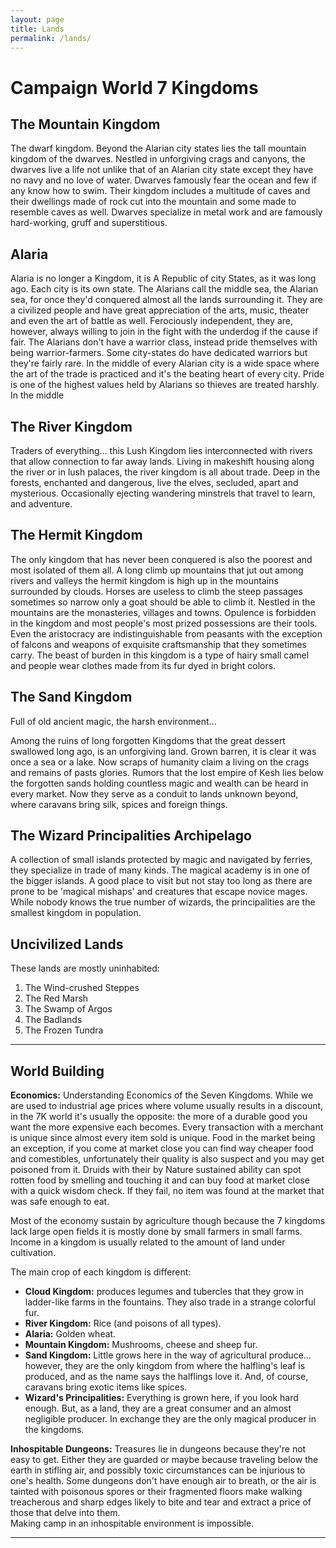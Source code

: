 ```yaml
---
layout: page
title: Lands
permalink: /lands/
---
```


# Campaign World 7 Kingdoms
## The Mountain Kingdom
<!-- ![DwarfKingdom][dwarfkingdom] -->
The dwarf kingdom.
Beyond the Alarian city states lies the tall mountain kingdom of the dwarves. Nestled in unforgiving crags and canyons, the dwarves live a life not unlike that of an Alarian city state except they have no navy and no love of water. Dwarves famously fear the ocean and few if any know how to swim. Their kingdom includes a multitude of caves and their dwellings made of rock cut into the mountain and some made to resemble caves as well. Dwarves specialize in metal work and are famously hard-working, gruff and superstitious.

## Alaria
<!-- ![Alaria][alaria]   -->
Alaria is no longer a Kingdom, it is A Republic of city States, as it was long ago. Each city is its own state. The Alarians call the middle sea, the Alarian sea, for once they'd conquered almost all the lands surrounding it. They are a civilized people and have great appreciation of the arts, music, theater and even the art of battle as well. Ferociously independent, they are, however, always willing to join in the fight with the underdog if the cause if fair. The Alarians don't have a warrior class, instead pride themselves with being warrior-farmers. Some city-states do have dedicated warriors but they're fairly rare. In the middle of every Alarian city is a wide space where the art of the trade is practiced and it's the beating heart of every city. Pride is one of the highest values held by Alarians so thieves are treated harshly. In the middle

## The River Kingdom
<!-- ![RiverKingdom][riverkingdom] -->
Traders of everything... this Lush Kingdom lies interconnected with rivers that allow connection to far away lands. Living in makeshift housing along the river or in lush palaces, the river kingdom is all about trade. Deep in the forests, enchanted and dangerous, live the elves, secluded, apart and mysterious. Occasionally ejecting wandering minstrels that travel to learn, and adventure.


## The Hermit Kingdom
<!-- ![CloudKingdom][cloudkingdom]   -->
The only kingdom that has never been conquered is also the poorest and most isolated of them all. A long climb up mountains that jut out among rivers and valleys the hermit kingdom is high up in the mountains surrounded by clouds. Horses are useless to climb the steep passages sometimes so narrow only a goat should be able to climb it. Nestled in the mountains are the monasteries, villages and towns. Opulence is forbidden in the kingdom and most people's most prized possessions are their tools. Even the aristocracy are indistinguishable from peasants with the exception of falcons and weapons of exquisite craftsmanship that they sometimes carry. The beast of burden in this kingdom is a type of hairy small camel and people wear clothes made from its fur dyed in bright colors.  


## The Sand Kingdom
Full of old ancient magic, the harsh environment...
<!-- ![SandKingdom][sandkingdom] -->
Among the ruins of long forgotten Kingdoms that the great dessert swallowed long ago, is an unforgiving land. Grown barren, it is clear it was once a sea or a lake. Now scraps of humanity claim a living on the crags and remains of pasts glories. Rumors that the lost empire of Kesh lies below the forgotten sands holding countless magic and wealth can be heard in every market. Now they serve as a conduit to lands unknown beyond, where caravans bring silk, spices and foreign things. 
<!-- ![DesertCave][desertcave] -->

## The Wizard Principalities Archipelago
<!-- ![WizardCity][wizardcity] -->
A collection of small islands protected by magic and navigated by ferries, they specialize in trade of many kinds. The magical academy is in one of the bigger islands. A good place to visit but not stay too long as there are prone to be 'magical mishaps' and creatures that escape novice mages. While nobody knows the true number of wizards, the principalities are the smallest kingdom in population. 
<!-- ![MageIsland][mageisland] -->

## Uncivilized Lands
These lands are mostly uninhabited:
1. The Wind-crushed Steppes
2. The Red Marsh
3. The Swamp of Argos
4. The Badlands
5. The Frozen Tundra

---

## World Building
**Economics:** Understanding Economics of the Seven Kingdoms.
While we are used to industrial age prices where volume usually results in a discount, in the 7K world it's usually the opposite: the more of a durable good you want the more expensive each becomes. Every transaction with a merchant is unique since almost every item sold is unique. Food in the market being an exception, if you come at market close you can find way cheaper food and comestibles, unfortunately their quality is also suspect and you may get poisoned from it. Druids with their by Nature sustained ability can spot rotten food by smelling and touching it and can buy food at market close with a quick wisdom check. If they fail, no item was found at the market that was safe enough to eat.

Most of the economy sustain by agriculture though because the 7 kingdoms lack large open fields it is mostly done by small farmers in small farms. Income in a kingdom is usually related to the amount of land under cultivation.

The main crop of each kingdom is different:
- **Cloud Kingdom:** produces legumes and tubercles that they grow in ladder-like farms in the fountains. They also trade in a strange colorful fur.
- **River Kingdom:** Rice (and poisons of all types).
- **Alaria:** Golden wheat.
- **Mountain Kingdom:** Mushrooms, cheese and sheep fur.
- **Sand Kingdom:** Little grows here in the way of agricultural produce... however, they are the only kingdom from where the halfling's leaf is produced, and as the name says the halflings love it. And, of course, caravans bring exotic items like spices.
- **Wizard's Principalities:** Everything is grown here, if you look hard enough. But, as a land, they are a great consumer and an almost negligible producer. In exchange they are the only magical producer in the kingdoms. 

**Inhospitable Dungeons:** Treasures lie in dungeons because they're not easy to get. Either they are guarded or maybe because traveling below the earth in stifling air, and possibly toxic circumstances can be injurious to one's health. Some dungeons don't have enough air to breath, or the air is tainted with poisonous spores or their fragmented floors make walking treacherous and sharp edges likely to bite and tear and extract a price of those that delve into them.  
Making camp in an inhospitable environment is impossible.

---
<!-- [sandkingdom]: ./location_images/SandKingdom.jpg "Sand Kingdom"
[wizardcity]:  ./location_images/wizkingimages.jpg "Wizard City"
[cloudkingdom]:  ./location_images/nomad-heading-to-the-kingdom-28014-3840x2160.jpg "Cloud Kingdom"
[alaria]: ./location_images/Aquilonia.jpg "Alaria"
[dwarfkingdom]: ./location_images/DwarfKingdom.jpg "Dwarf Kingdom"
[riverkingdom]: ./location_images/edge_of_the_mountain_kingdom_by_rachopin77-d6wa3c0.jpg  "River Kingdom"
[desertcave]: ./location_images/turkey-capp-inside_1707916c.jpg "Desert Cave"
[mageisland]: ./location_images/mage_island.jpg "Mage Island" -->
